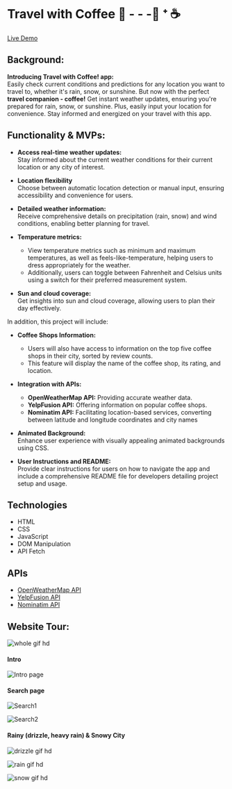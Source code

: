 # Travel with Coffee 🛫 - - -📍 ᐩ ☕️ 
[Live Demo](https://shjang1025.github.io/Travel-with-Coffee/)
## Background: 
**Introducing Travel with Coffee! app:** </br> 
Easily check current conditions and predictions for any location you want to travel to, whether it's rain, snow, or sunshine. But now with the perfect **travel companion - coffee!** Get instant weather updates, ensuring you're prepared for rain, snow, or sunshine. Plus, easily input your location for convenience. Stay informed and energized on your travel with this app.

## Functionality & MVPs:
* **Access real-time weather updates:** </br>
Stay informed about the current weather conditions for their current location or any city of interest.

* **Location flexibility** </br>
Choose between automatic location detection or manual input, ensuring accessibility and convenience for users.

* **Detailed weather information:** </br>
Receive comprehensive details on precipitation (rain, snow) and wind conditions, enabling better planning for travel.

* **Temperature metrics:** 
	* View temperature metrics such as minimum and maximum temperatures, as well as feels-like-temperature, helping users to dress appropriately for the weather.
	* Additionally, users can toggle between Fahrenheit and Celsius units using a switch for their preferred measurement system.

* **Sun and cloud coverage:** </br>
Get insights into sun and cloud coverage, allowing users to plan their day effectively.

In addition, this project will include:
* **Coffee Shops Information:**
	* Users will also have access to information on the top five coffee shops in their city, sorted by review counts. 
	* This feature will display the name of the coffee shop, its rating, and location.

* **Integration with APIs:**
	* **OpenWeatherMap API:** Providing accurate weather data.
	* **YelpFusion API:** Offering information on popular coffee shops.
	* **Nominatim API:** Facilitating location-based services, converting between latitude and longitude coordinates and city names
* **Animated Background:** </br>
 Enhance user experience with visually appealing animated backgrounds using CSS.

* **User Instructions and README:** </br>
Provide clear instructions for users on how to navigate the app and include a comprehensive README file for developers detailing project setup and usage.


## Technologies ##
* HTML
* CSS
* JavaScript
* DOM Manipulation
* API Fetch

## APIs ##
* [OpenWeatherMap API](https://openweathermap.org/api)
* [YelpFusion API](https://docs.developer.yelp.com/reference/v3_business_search)
* [ Nominatim API](https://nominatim.org/release-docs/latest/api/Reverse/) 

## Website Tour:
![whole gif hd](https://github.com/shjang1025/Travel-with-Coffee/assets/26673070/6e21c808-58f3-4b8d-9790-8651c3b46ebf)

#### Intro 
![Intro page](https://github.com/shjang1025/Weather-App/assets/26673070/6aa328d8-e97b-4b99-a926-be2e1d50106d)
#### Search page
![Search1](https://github.com/shjang1025/Weather-App/assets/26673070/e290c561-54c0-45ba-903a-085573b7c757)

![Search2](https://github.com/shjang1025/Weather-App/assets/26673070/7fca270f-bd2d-4d2a-a0b4-1b4a8fe8e294)
#### Rainy (drizzle, heavy rain) & Snowy City

![drizzle gif hd](https://github.com/shjang1025/Travel-with-Coffee/assets/26673070/5f2c1e19-0be5-44c6-a0cf-add6f7f6e7b5)

![rain gif hd](https://github.com/shjang1025/Travel-with-Coffee/assets/26673070/71fd8b6f-ddd3-4e85-bce2-b733c8fa2cfb)

![snow gif hd](https://github.com/shjang1025/Travel-with-Coffee/assets/26673070/4a663839-da0f-494e-94e0-531fe5c09358)